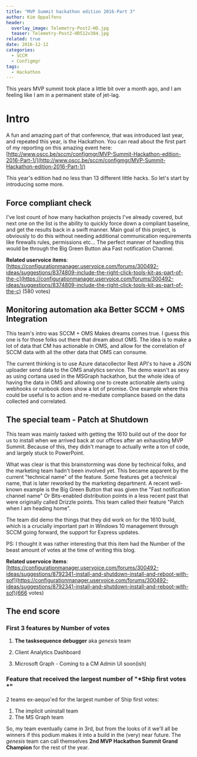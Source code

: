 ```yaml
---
title: "MVP Summit hackathon edition 2016-Part 3"
author: Kim Oppalfens
header:
  overlay_image: Telemetry-Post2-HD.jpg
  teaser: Telemetry-Post2-HD512x384.jpg
related: true
date: 2016-12-12
categories:
  - SCCM
  - Configmgr
tags:
  - Hackathon
---
```


This years MVP summit took place a little bit over a month ago, and I am feeling like I am in a permanent state of jet-lag.

# Intro #
A fun and amazing part of that conference, that was introduced last year, and repeated this year, is the Hackathon. You can read about the first part of my reporting on this amazing event here: [http://www.oscc.be/sccm/configmgr/MVP-Summit-Hackathon-edition-2016-Part-1/](http://www.oscc.be/sccm/configmgr/MVP-Summit-Hackathon-edition-2016-Part-1/)

This year's edition had no less than 13 different little hacks. So let's start by introducing some more.

## Force compliant check ##
I've lost count of how many hackathon projects I've already covered, but next one on the list is the ability to quickly force down a compliant baseline, and get the results back in a swift manner. Main goal of this project, is obviously to do this without needing additional communication requirements like firewalls rules, permissions etc... The perfect manner of handling this would be through the Big Green Button aka Fast notification Channel.

**Related uservoice items**: 
[https://configurationmanager.uservoice.com/forums/300492-ideas/suggestions/8374809-include-the-right-click-tools-kit-as-part-of-the-c](https://configurationmanager.uservoice.com/forums/300492-ideas/suggestions/8374809-include-the-right-click-tools-kit-as-part-of-the-c) (580 votes)

## Monitoring automation aka Better SCCM + OMS Integration ##
This team's intro was SCCM + OMS Makes dreams comes true. I guess this one is for those folks out there that dream about OMS. The idea is to make a lot of data that CM has actionable in OMS, and allow for the correlation of SCCM data with all the other data that OMS can consume.

The current thinking is to use Azure datacollector Rest API's to have a JSON uploader send data to the OMS analytics service. The demo wasn't as sexy as using cortana used in the MSGraph hackathon, but the whole idea of having the data in OMS and allowing one to create actionable alerts using webhooks or runbook does show a lot of promise. One example where this could be useful is to action and re-mediate compliance based on the data collected and correlated.

## The special team - Patch at Shutdown  ##
This team was mainly tasked with getting the 1610 build out of the door for us to install when we arrived back at our offices after an exhausting MVP Summit. Because of this, they didn't manage to actually write a ton of code, and largely stuck to PowerPoint.

What was clear is that this brainstorming was done by technical folks, and the marketing team hadn't been involved yet. This became apparent by the current "technical name" of the feature. Some features get a technical name, that is later reworked by the marketing department. A recent well-known example is the Big Green Button that was given the "Fast notification channel name" Or Bits-enabled distribution points in a less recent past that were originally called Drizzle points. This team called their feature "Patch when I am heading home". 

The team did demo the things that they did work on for the 1610 build, which is a crucially important part in Windows 10 management through SCCM going forward, the support for Express updates.

PS: I thought it was rather interesting that this item had the Number of the beast amount of votes at the time of writing this blog.


**Related uservoice items**: 
[https://configurationmanager.uservoice.com/forums/300492-ideas/suggestions/8792341-install-and-shutdown-install-and-reboot-with-sof](https://configurationmanager.uservoice.com/forums/300492-ideas/suggestions/8792341-install-and-shutdown-install-and-reboot-with-sof)(666 votes)


## The end score ##

### First 3 features by Number of votes ###


1.  **The tasksequence debugger** aka *genesis* team

2. Client Analytics Dashboard
3. Microsoft Graph - Coming to a CM Admin UI soon(ish)

### Feature that received the largest number of "*Ship first votes *"

2 teams ex-aequo'ed for the largest number of Ship first votes:
1. The implicit uninstall team
2. The MS Graph team

So, my team eventually came in 3rd, but from the looks of it we'll all be winners if this podium makes it into a build in the (very) near future. The *genesis* team can call themselves **2nd MVP Hackathon Summit Grand Champion** for the rest of the year. 




